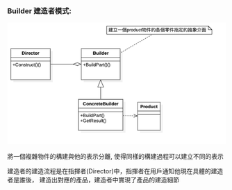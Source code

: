 ### Builder 建造者模式:
> 

![UML](https://github.com/kimi0230/DesignPatternGolang/blob/master/UML/Builder.png?raw=true)

將一個複雜物件的構建與他的表示分離, 使得同樣的構建過程可以建立不同的表示

建造者的建造流程是在指揮者(Director)中，指揮者在用戶通知他現在具體的建造者是誰後，
建造出對應的產品，建造者中實現了產品的建造細節

